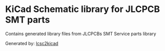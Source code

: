 # KiCad Schematic library for JLCPCB SMT parts

Contains generated library files from JLCPCBs SMT Service parts library

Generated by: [lcsc2kicad](https://github.com/DasBasti/lcsc2kicad)